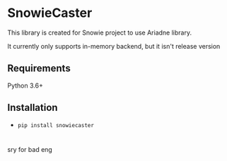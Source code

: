 # SnowieCaster
This library is created for Snowie project to use Ariadne library.

It currently only supports in-memory backend, but it isn't release version

## Requirements
Python 3.6+
## Installation
* `pip install snowiecaster`
#
sry for bad eng
